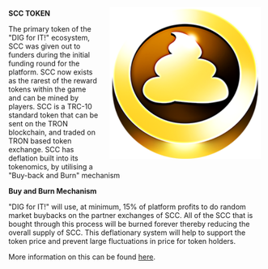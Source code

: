 ﻿<img align="right" style="padding:10px 5px 15px 20px;" height="300" src="../_media/scc.png">

**SCC TOKEN**

The primary token of the "DIG for IT!" ecosystem, SCC was given out to funders during the initial funding round for the platform. SCC now exists as the rarest of the reward tokens within the game and can be mined by players. SCC is a TRC-10 standard token that can be sent on the TRON blockchain, and traded on TRON based token exchange. SCC has deflation built into its tokenomics, by utilising a "Buy-back and Burn" mechanism 

  

**Buy and Burn Mechanism**

"DIG for IT!" will use, at minimum, 15% of platform profits to do random market buybacks on the partner exchanges of SCC. All of the SCC that is bought through this process will be burned forever thereby reducing the overall supply of SCC. This deflationary system will help to support the token price and prevent large fluctuations in price for token holders.

More information on this can be found [here](https://medium.com/@digforit/scc-buy-back-and-burn-2b578932589f).

